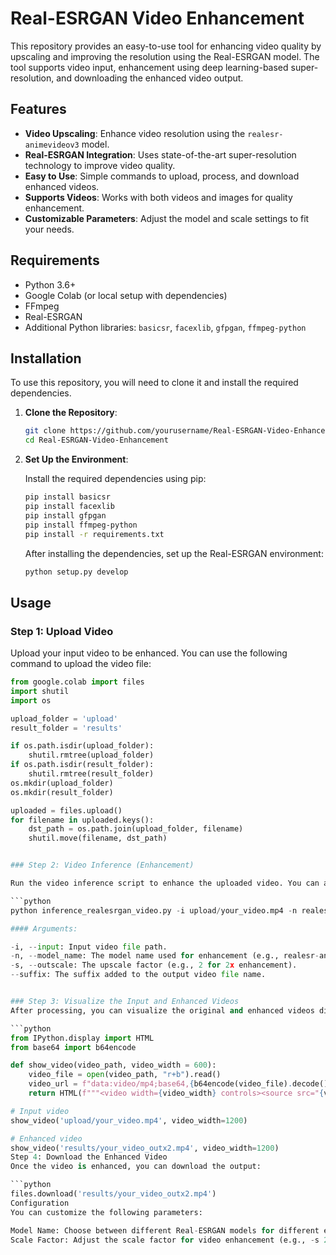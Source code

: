 # Real-ESRGAN Video Enhancement

This repository provides an easy-to-use tool for enhancing video quality by upscaling and improving the resolution using the Real-ESRGAN model. The tool supports video input, enhancement using deep learning-based super-resolution, and downloading the enhanced video output.

## Features

- **Video Upscaling**: Enhance video resolution using the `realesr-animevideov3` model.
- **Real-ESRGAN Integration**: Uses state-of-the-art super-resolution technology to improve video quality.
- **Easy to Use**: Simple commands to upload, process, and download enhanced videos.
- **Supports Videos**: Works with both videos and images for quality enhancement.
- **Customizable Parameters**: Adjust the model and scale settings to fit your needs.

## Requirements

- Python 3.6+
- Google Colab (or local setup with dependencies)
- FFmpeg
- Real-ESRGAN
- Additional Python libraries: `basicsr`, `facexlib`, `gfpgan`, `ffmpeg-python`

## Installation

To use this repository, you will need to clone it and install the required dependencies.

1. **Clone the Repository**:

    ```bash
    git clone https://github.com/yourusername/Real-ESRGAN-Video-Enhancement.git
    cd Real-ESRGAN-Video-Enhancement
    ```

2. **Set Up the Environment**:

    Install the required dependencies using pip:

    ```bash
    pip install basicsr
    pip install facexlib
    pip install gfpgan
    pip install ffmpeg-python
    pip install -r requirements.txt
    ```

    After installing the dependencies, set up the Real-ESRGAN environment:

    ```bash
    python setup.py develop
    ```

## Usage

### Step 1: Upload Video

Upload your input video to be enhanced. You can use the following command to upload the video file:

```python
from google.colab import files
import shutil
import os

upload_folder = 'upload'
result_folder = 'results'

if os.path.isdir(upload_folder):
    shutil.rmtree(upload_folder)
if os.path.isdir(result_folder):
    shutil.rmtree(result_folder)
os.mkdir(upload_folder)
os.mkdir(result_folder)

uploaded = files.upload()
for filename in uploaded.keys():
    dst_path = os.path.join(upload_folder, filename)
    shutil.move(filename, dst_path)


### Step 2: Video Inference (Enhancement)

Run the video inference script to enhance the uploaded video. You can adjust the model name and scale factor based on your requirements.

```python
python inference_realesrgan_video.py -i upload/your_video.mp4 -n realesr-animevideov3 -s 2 --suffix outx2

#### Arguments:

-i, --input: Input video file path.
-n, --model_name: The model name used for enhancement (e.g., realesr-animevideov3).
-s, --outscale: The upscale factor (e.g., 2 for 2x enhancement).
--suffix: The suffix added to the output video file name.


### Step 3: Visualize the Input and Enhanced Videos
After processing, you can visualize the original and enhanced videos directly in the notebook:

```python
from IPython.display import HTML
from base64 import b64encode

def show_video(video_path, video_width = 600):
    video_file = open(video_path, "r+b").read()
    video_url = f"data:video/mp4;base64,{b64encode(video_file).decode()}"
    return HTML(f"""<video width={video_width} controls><source src="{video_url}"></video>""")

# Input video
show_video('upload/your_video.mp4', video_width=1200)

# Enhanced video
show_video('results/your_video_outx2.mp4', video_width=1200)
Step 4: Download the Enhanced Video
Once the video is enhanced, you can download the output:

```python
files.download('results/your_video_outx2.mp4')
Configuration
You can customize the following parameters:

Model Name: Choose between different Real-ESRGAN models for different enhancement levels.
Scale Factor: Adjust the scale factor for video enhancement (e.g., -s 2 for 2x upscaling).
